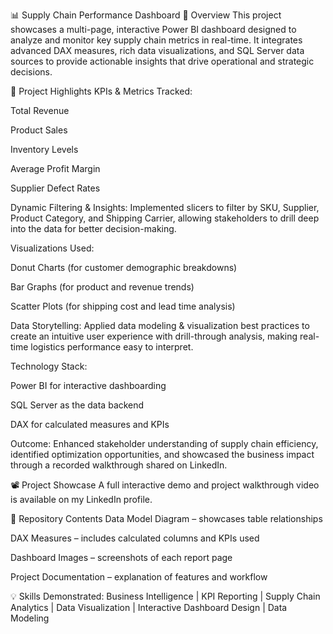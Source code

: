 📊 Supply Chain Performance Dashboard
📌 Overview
This project showcases a multi-page, interactive Power BI dashboard designed to analyze and monitor key supply chain metrics in real-time. It integrates advanced DAX measures, rich data visualizations, and SQL Server data sources to provide actionable insights that drive operational and strategic decisions.

🚀 Project Highlights
KPIs & Metrics Tracked:

Total Revenue

Product Sales

Inventory Levels

Average Profit Margin

Supplier Defect Rates

Dynamic Filtering & Insights:
Implemented slicers to filter by SKU, Supplier, Product Category, and Shipping Carrier, allowing stakeholders to drill deep into the data for better decision-making.

Visualizations Used:

Donut Charts (for customer demographic breakdowns)

Bar Graphs (for product and revenue trends)

Scatter Plots (for shipping cost and lead time analysis)

Data Storytelling:
Applied data modeling & visualization best practices to create an intuitive user experience with drill-through analysis, making real-time logistics performance easy to interpret.

Technology Stack:

Power BI for interactive dashboarding

SQL Server as the data backend

DAX for calculated measures and KPIs

Outcome:
Enhanced stakeholder understanding of supply chain efficiency, identified optimization opportunities, and showcased the business impact through a recorded walkthrough shared on LinkedIn.

📽 Project Showcase
A full interactive demo and project walkthrough video is available on my LinkedIn profile.

📂 Repository Contents
Data Model Diagram – showcases table relationships

DAX Measures – includes calculated columns and KPIs used

Dashboard Images – screenshots of each report page

Project Documentation – explanation of features and workflow

💡 Skills Demonstrated:
Business Intelligence | KPI Reporting | Supply Chain Analytics | Data Visualization | Interactive Dashboard Design | Data Modeling
